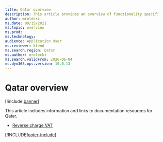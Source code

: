 ```yaml
---
title: Qatar overview
description: This article provides an overview of functionality specific to Qatar.
author: mrolecki
ms.date: 09/15/2021
ms.topic: overview
ms.prod: 
ms.technology: 
audience: Application User
ms.reviewer: kfend
ms.search.region: Qatar
ms.author: mrolecki
ms.search.validFrom: 2020-06-04
ms.dyn365.ops.version: 10.0.13
---
```


# Qatar overview

[!include [banner](../includes/banner.md)]

This article includes information and links to documentation resources for Qatar.

- [Reverse charge VAT](emea-reverse-charge.md)


[!INCLUDE[footer-include](../../includes/footer-banner.md)]
